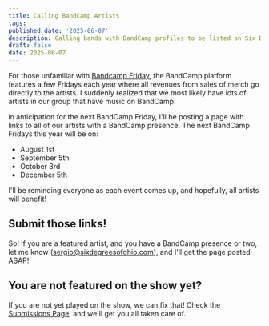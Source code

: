 ```yaml
---
title: Calling BandCamp Artists
tags: 
published_date: '2025-06-07'
description: Calling bands with BandCamp profiles to be listed on Six Degrees of Ohio for BandCamp Friday
draft: false
date: 2025-06-07
---
```

For those unfamiliar with [Bandcamp Friday](https://daily.bandcamp.com/features/bandcamp-fridays), the BandCamp platform features a few Fridays each year where all revenues from sales of merch go directly to the artists. I suddenly realized that we most likely have lots of artists  in our group that have music on BandCamp.

in anticipation for the next BandCamp Friday, I'll be posting a page with links to all of our artists with a BandCamp presence. The next BandCamp Fridays this year will be on:

- August 1st
- September 5th
- October 3rd
- December 5th

I'll be reminding everyone as each event comes up, and hopefully, all artists will benefit!

## Submit those links!
So! If you are a featured artist, and you have a BandCamp presence or two, let me know (sergio@sixdegreesofohio.com), and I'll get the page posted ASAP! 

## You are not featured on the show yet?
If you are not yet played on the show, we can fix that! Check the [Submissions Page](/page/how-to-submit/), and we'll get you all taken care of.
